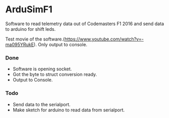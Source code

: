 # ArduSimF1
Software to read telemetry data out of Codemasters F1 2016 and send data to arduino for shift leds.

Test movie of the software.(https://www.youtube.com/watch?v=-ma095YRukE). Only output to console.

### Done
* Software is opening socket.
* Got the byte to struct conversion ready.
* Output to Console.

### Todo
* Send data to the serialport.
* Make sketch for arduino to read data from serialport.
